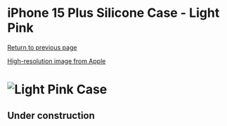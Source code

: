 # iPhone 15 Plus Silicone Case - Light Pink

[Return to previous page](/iphone_15)

[High-resolution image from Apple](https://store.storeimages.cdn-apple.com/8756/as-images.apple.com/is//MT143?wid=4500&hei=4500&fmt=png)

# ![Light Pink Case](/everyphone/MT143.png)

## Under construction
